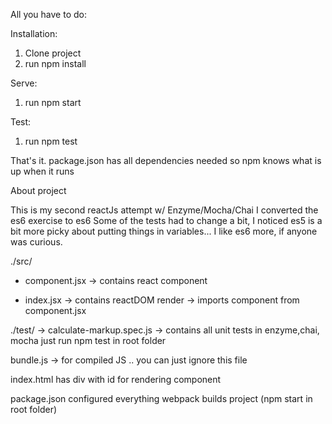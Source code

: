 All you have to do:

Installation:

1. Clone project
2. run npm install

Serve:
1. run npm start

Test:
1. run npm test


That's it.  package.json has all dependencies needed so npm knows what is up when it runs


About project

This is my second reactJs attempt w/ Enzyme/Mocha/Chai
I converted the es6 exercise to es6
Some of the tests had to change a bit, I noticed es5 is a bit more picky about putting things in variables...
I like es6 more, if anyone was curious.

./src/
- component.jsx
-> contains react component

- index.jsx
-> contains reactDOM render
-> imports component from component.jsx

./test/
-> calculate-markup.spec.js
-> contains all unit tests in enzyme,chai, mocha
just run npm test in root folder

bundle.js
-> for compiled JS .. you can just ignore this file

index.html
has div with id for rendering component

package.json configured everything
webpack builds project (npm start in root folder)
